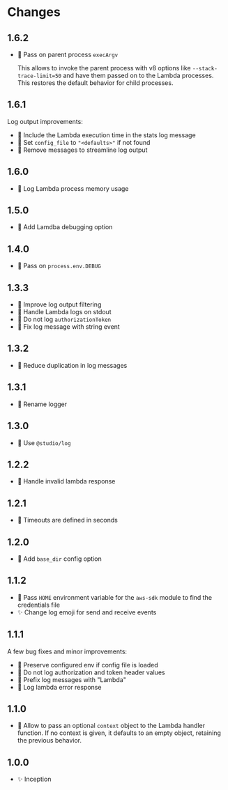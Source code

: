 # Changes

## 1.6.2

- 🐛  Pass on parent process `execArgv`

    This allows to invoke the parent process with v8 options like
    `--stack-trace-limit=50` and have them passed on to the Lambda
    processes. This restores the default behavior for child processes.

## 1.6.1

Log output improvements:

- 🔢  Include the Lambda execution time in the stats log message
- 🙈  Set `config_file` to `"<defaults>"` if not found
- 🙈  Remove messages to streamline log output


## 1.6.0

- 🔢  Log Lambda process memory usage

## 1.5.0

- 🍏  Add Lamdba debugging option

## 1.4.0

- 🍏  Pass on `process.env.DEBUG`

## 1.3.3

- 🍏  Improve log output filtering
- 🍏  Handle Lambda logs on stdout
- 🙈  Do not log `authorizationToken`
- 🐛  Fix log message with string event

## 1.3.2

- 🐛  Reduce duplication in log messages

## 1.3.1

- 🐛  Rename logger

## 1.3.0

- 🍏  Use `@studio/log`

## 1.2.2

- 🐛  Handle invalid lambda response

## 1.2.1

- 🐛  Timeouts are defined in seconds

## 1.2.0

- 🍏  Add `base_dir` config option

## 1.1.2

- 🍏  Pass `HOME` environment variable for the `aws-sdk` module to find the
  credentials file
- ✨  Change log emoji for send and receive events

## 1.1.1

A few bug fixes and minor improvements:

- 🐛  Preserve configured env if config file is loaded
- 🐛  Do not log authorization and token header values
- 🐛  Prefix log messages with "Lambda"
- 🐛  Log lambda error response

## 1.1.0

- 🍏  Allow to pass an optional `context` object to the Lambda handler
  function. If no context is given, it defaults to an empty object, retaining
  the previous behavior.

## 1.0.0

- ✨ Inception
